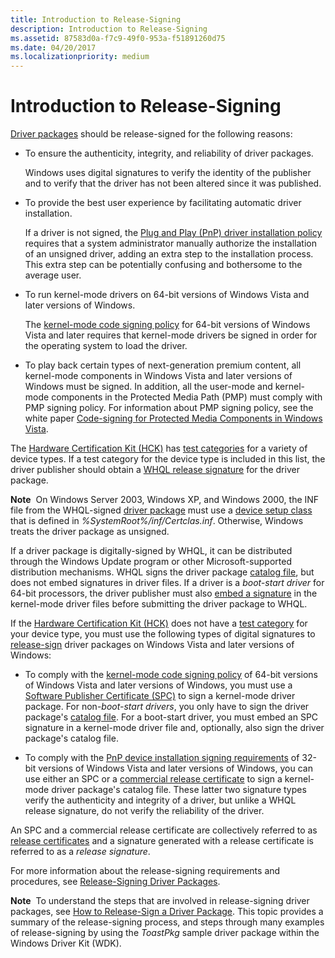 ```yaml
---
title: Introduction to Release-Signing
description: Introduction to Release-Signing
ms.assetid: 87583d0a-f7c9-49f0-953a-f51891260d75
ms.date: 04/20/2017
ms.localizationpriority: medium
---
```


# Introduction to Release-Signing


[Driver packages](driver-packages.md) should be release-signed for the following reasons:

-   To ensure the authenticity, integrity, and reliability of driver packages.

    Windows uses digital signatures to verify the identity of the publisher and to verify that the driver has not been altered since it was published.

-   To provide the best user experience by facilitating automatic driver installation.

    If a driver is not signed, the [Plug and Play (PnP) driver installation policy](digital-signatures-and-pnp-device-installation--windows-vista-and-late.md) requires that a system administrator manually authorize the installation of an unsigned driver, adding an extra step to the installation process. This extra step can be potentially confusing and bothersome to the average user.

-   To run kernel-mode drivers on 64-bit versions of Windows Vista and later versions of Windows.

    The [kernel-mode code signing policy](kernel-mode-code-signing-policy--windows-vista-and-later-.md) for 64-bit versions of Windows Vista and later requires that kernel-mode drivers be signed in order for the operating system to load the driver.

-   To play back certain types of next-generation premium content, all kernel-mode components in Windows Vista and later versions of Windows must be signed. In addition, all the user-mode and kernel-mode components in the Protected Media Path (PMP) must comply with PMP signing policy. For information about PMP signing policy, see the white paper [Code-signing for Protected Media Components in Windows Vista](/windows-hardware/test/hlk/).

The [Hardware Certification Kit (HCK)](/previous-versions/windows/hardware/hck/jj124227(v=vs.85)) has [test categories](/windows-hardware/test/hlk/) for a variety of device types. If a test category for the device type is included in this list, the driver publisher should obtain a [WHQL release signature](whql-release-signature.md) for the driver package.

**Note**  On Windows Server 2003, Windows XP, and Windows 2000, the INF file from the WHQL-signed [driver package](driver-packages.md) must use a [device setup class](./overview-of-device-setup-classes.md) that is defined in *%SystemRoot%/inf/Certclas.inf*. Otherwise, Windows treats the driver package as unsigned.

 

If a driver package is digitally-signed by WHQL, it can be distributed through the Windows Update program or other Microsoft-supported distribution mechanisms. WHQL signs the driver package [catalog file](catalog-files.md), but does not embed signatures in driver files. If a driver is a *boot-start driver* for 64-bit processors, the driver publisher must also [embed a signature](embedded-signatures-in-a-driver-file.md) in the kernel-mode driver files before submitting the driver package to WHQL.

If the [Hardware Certification Kit (HCK)](/previous-versions/windows/hardware/hck/jj124227(v=vs.85)) does not have a [test category](/windows-hardware/test/hlk/) for your device type, you must use the following types of digital signatures to [release-sign](release-signing-driver-packages.md) driver packages on Windows Vista and later versions of Windows:

-   To comply with the [kernel-mode code signing policy](kernel-mode-code-signing-policy--windows-vista-and-later-.md) of 64-bit versions of Windows Vista and later versions of Windows, you must use a [Software Publisher Certificate (SPC)](software-publisher-certificate.md) to sign a kernel-mode driver package. For non-*boot-start drivers*, you only have to sign the driver package's [catalog file](catalog-files.md). For a boot-start driver, you must embed an SPC signature in a kernel-mode driver file and, optionally, also sign the driver package's catalog file.

-   To comply with the [PnP device installation signing requirements](pnp-device-installation-signing-requirements--windows-vista-and-later-.md) of 32-bit versions of Windows Vista and later versions of Windows, you can use either an SPC or a [commercial release certificate](commercial-release-certificate.md) to sign a kernel-mode driver package's catalog file. These latter two signature types verify the authenticity and integrity of a driver, but unlike a WHQL release signature, do not verify the reliability of the driver.

An SPC and a commercial release certificate are collectively referred to as [release certificates](release-certificates.md) and a signature generated with a release certificate is referred to as a *release signature*.

For more information about the release-signing requirements and procedures, see [Release-Signing Driver Packages](release-signing-driver-packages.md).

**Note**  To understand the steps that are involved in release-signing driver packages, see [How to Release-Sign a Driver Package](how-to-release-sign-a-driver-package.md). This topic provides a summary of the release-signing process, and steps through many examples of release-signing by using the *ToastPkg* sample driver package within the Windows Driver Kit (WDK).

 

